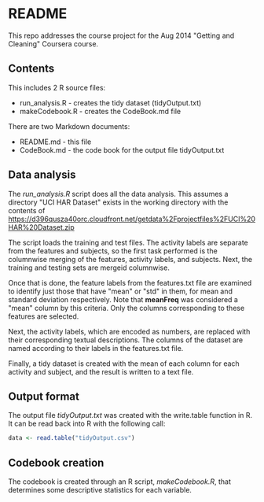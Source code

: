 # README

This repo addresses the course project for the Aug 2014 "Getting and Cleaning" Coursera course.

## Contents
This includes 2 R source files:

* run_analysis.R - creates the tidy dataset (tidyOutput.txt)  
* makeCodebook.R - creates the CodeBook.md file  

There are two Markdown documents:

* README.md - this file
* CodeBook.md - the code book for the output file tidyOutput.txt

## Data analysis
The *run_analysis.R* script does all the data analysis. This assumes a directory "UCI HAR Dataset" exists in the working directory with the contents of 
https://d396qusza40orc.cloudfront.net/getdata%2Fprojectfiles%2FUCI%20HAR%20Dataset.zip

The script loads the training and test files. The activity labels are separate from the features and subjects, so the first task performed is the columnwise merging of the features, activity labels, and subjects. Next, the training and testing sets are mergeid columnwise.

Once that is done, the feature labels from the features.txt file are examined to identify just those that have "mean" or "std" in them, for mean and standard deviation respectively. Note that **meanFreq** was considered a "mean" column by this criteria. Only the columns corresponding to these features are selected.

Next, the activity labels, which are encoded as numbers, are replaced with their corresponding textual descriptions. The columns of the dataset are named according to their labels in the features.txt file.

Finally, a tidy dataset is created with the mean of each column for each activity and subject, and the result is written to a text file.

## Output format
The output file *tidyOutput.txt* was created with the write.table function in R. It can be read back into R with the following call:
```R
data <- read.table("tidyOutput.csv")
```

## Codebook creation
The codebook is created through an R script, *makeCodebook.R*, that determines some descriptive statistics for each variable.
